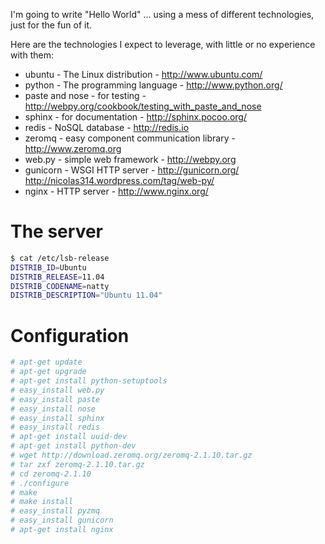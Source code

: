 I'm going to write "Hello World" ... using a mess of different technologies, just for the fun of it.

Here are the technologies I expect to leverage, with little or no experience with them:

* ubuntu - The Linux distribution - http://www.ubuntu.com/
* python - The programming language - http://www.python.org/
* paste and nose - for testing - http://webpy.org/cookbook/testing_with_paste_and_nose
* sphinx - for documentation - http://sphinx.pocoo.org/
* redis - NoSQL database - http://redis.io
* zeromq - easy component communication library - http://www.zeromq.org
* web.py - simple web framework - http://webpy.org
* gunicorn - WSGI HTTP server - http://gunicorn.org/ http://nicolas314.wordpress.com/tag/web-py/
* nginx - HTTP server - http://www.nginx.org/

# The server

```bash
$ cat /etc/lsb-release
DISTRIB_ID=Ubuntu
DISTRIB_RELEASE=11.04
DISTRIB_CODENAME=natty
DISTRIB_DESCRIPTION="Ubuntu 11.04"
```

# Configuration

```bash
# apt-get update
# apt-get upgrade
# apt-get install python-setuptools
# easy_install web.py
# easy_install paste
# easy_install nose
# easy_install sphinx
# easy_install redis
# apt-get install uuid-dev
# apt-get install python-dev
# wget http://download.zeromq.org/zeromq-2.1.10.tar.gz
# tar zxf zeromq-2.1.10.tar.gz
# cd zeromq-2.1.10
# ./configure
# make
# make install
# easy_install pyzmq
# easy_install gunicorn
# apt-get install nginx
```
